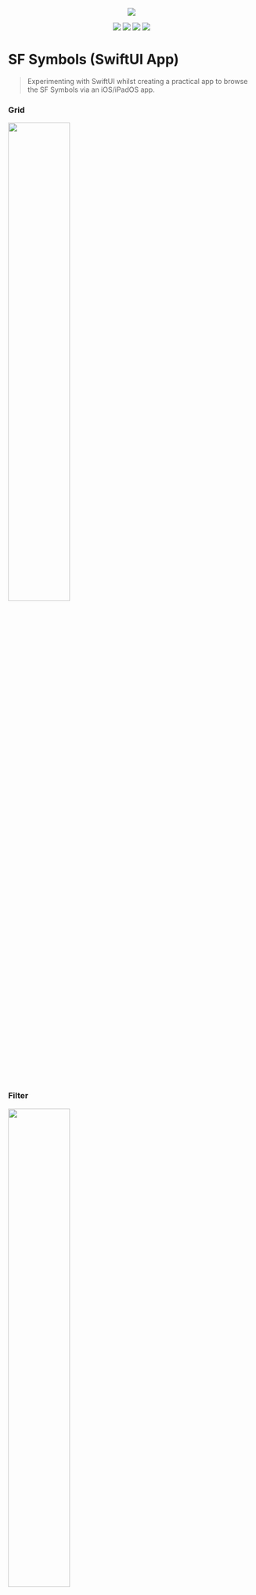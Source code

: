 <p align="center"><img src="images/sfsymbols-logo.png"></p>

<p align="center">
    <img src="https://img.shields.io/badge/iOS-14.0+-blue.svg" />
    <img src="https://img.shields.io/badge/Xcode-12.0+-brightgreen.svg" />
    <img src="https://img.shields.io/badge/Swift-5.3-orange.svg" />
    <img src="https://img.shields.io/badge/SF Symbols-Version 2.0 (34) beta-lightgray.svg" />
</p>
 
# SF Symbols (SwiftUI App)
> Experimenting with SwiftUI whilst creating a practical app to browse the SF Symbols via an iOS/iPadOS app.

### Grid
<img src="images/grid.png" width="50%">

### Filter
<img src="images/filter.png" width="50%">

### Show only multicolored symbols
<img src="images/colors.png" width="50%">
<img src="images/colors2.png" width="50%">

### Enlarge
<img src="images/enlarge.png" width="50%">


### Known issues

**Limited support**

According to an Apple Frameworks Engineer, multicolor symbols are not supported on iOS yet.
[https://developer.apple.com/forums/thread/651671?answerId=616617022#616617022](https://developer.apple.com/forums/thread/651671?answerId=616617022#616617022)

**Dynamic text sizing affects colors**

<img src="images/bug.gif" width="50%">

**First enlarge is empty**

Tapping a symbol to enlarge is not working for the very first time.

**Multicolor symbols appear fuzzy**

Altering the symbols via `font` or `resizable` loses the colors, `scaleEffect` is used for now until there is official support for iOS.


### Disclaimer

> This is posted as a way to share SwiftUI learnings (and is not production level code). Use it at your own risk.

> It is your responsibility to make sure you are following the terms and conditions of using Apple's symbols. For more information, see [https://developer.apple.com/sf-symbols/](https://developer.apple.com/sf-symbols/). Read the Human Interface Guidelines to learn how to make the most of SF Symbols, [Human Interface Guidelines](https://developer.apple.com/design/human-interface-guidelines/sf-symbols/overview/).
